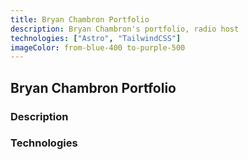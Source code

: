 ```yaml
---
title: Bryan Chambron Portfolio
description: Bryan Chambron's portfolio, radio host
technologies: ["Astro", "TailwindCSS"]
imageColor: from-blue-400 to-purple-500
---
```


## Bryan Chambron Portfolio

### Description

### Technologies


